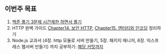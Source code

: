 ## 이번주 목표

1. [백준 풀기 3문제 시간제한 하면서 풀기](https://github.com/I-am-interested-in-Javascript/2021-Algorithm/tree/main/week7)
2. HTTP 완벽 가이드 [Chapter14. 보안 HTTP](https://mytutorials.tistory.com/302), [Chapter15. 엔터티와 인코딩](https://mytutorials.tistory.com/303) 정리하기
3. Node.js 교과서 (4장. http 모듈로 서버 만들기, 5장. 패키지 매니저, 6장. 익스프레스 웹서버 만들기) 까지 공부하기: [해당 커밋까지](https://github.com/hayoung0Lee/NodeJs-textbook/tree/999941cc793f0dec4f656f5e6e212a5d75446c75)
